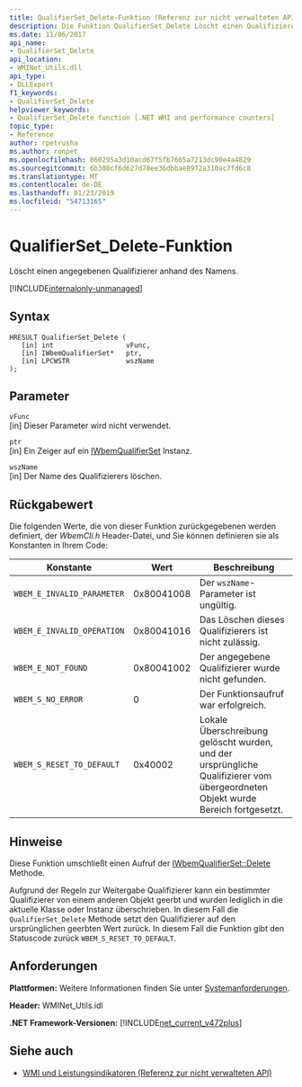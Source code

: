 ```yaml
---
title: QualifierSet_Delete-Funktion (Referenz zur nicht verwalteten API)
description: Die Funktion QualifierSet_Delete Löscht einen Qualifizierer anhand des Namens.
ms.date: 11/06/2017
api_name:
- QualifierSet_Delete
api_location:
- WMINet_Utils.dll
api_type:
- DLLExport
f1_keywords:
- QualifierSet_Delete
helpviewer_keywords:
- QualifierSet_Delete function [.NET WMI and performance counters]
topic_type:
- Reference
author: rpetrusha
ms.author: ronpet
ms.openlocfilehash: 860295a3d10acd67f5fb7665a7213dc90e4a4829
ms.sourcegitcommit: 6b308cf6d627d78ee36dbbae8972a310ac7fd6c8
ms.translationtype: MT
ms.contentlocale: de-DE
ms.lasthandoff: 01/23/2019
ms.locfileid: "54713165"
---
```

# <a name="qualifiersetdelete-function"></a>QualifierSet_Delete-Funktion
Löscht einen angegebenen Qualifizierer anhand des Namens.  

[!INCLUDE[internalonly-unmanaged](../../../../includes/internalonly-unmanaged.md)]
  
## <a name="syntax"></a>Syntax  
  
```  
HRESULT QualifierSet_Delete (
   [in] int                  vFunc, 
   [in] IWbemQualifierSet*   ptr, 
   [in] LPCWSTR              wszName
); 
```  

## <a name="parameters"></a>Parameter

`vFunc`  
[in] Dieser Parameter wird nicht verwendet.

`ptr`   
[in] Ein Zeiger auf ein [IWbemQualifierSet](/windows/desktop/api/wbemcli/nn-wbemcli-iwbemqualifierset) Instanz.

`wszName`   
[in] Der Name des Qualifizierers löschen.

## <a name="return-value"></a>Rückgabewert

Die folgenden Werte, die von dieser Funktion zurückgegebenen werden definiert, der *WbemCli.h* Header-Datei, und Sie können definieren sie als Konstanten in Ihrem Code:

|Konstante  |Wert  |Beschreibung  |
|---------|---------|---------|
|`WBEM_E_INVALID_PARAMETER` | 0x80041008 | Der `wszName`-Parameter ist ungültig. |
|`WBEM_E_INVALID_OPERATION` | 0x80041016 | Das Löschen dieses Qualifizierers ist nicht zulässig. |
|`WBEM_E_NOT_FOUND` | 0x80041002 | Der angegebene Qualifizierer wurde nicht gefunden. |
|`WBEM_S_NO_ERROR` | 0 | Der Funktionsaufruf war erfolgreich.  |
| `WBEM_S_RESET_TO_DEFAULT` | 0x40002 | Lokale Überschreibung gelöscht wurden, und der ursprüngliche Qualifizierer vom übergeordneten Objekt wurde Bereich fortgesetzt. |

## <a name="remarks"></a>Hinweise

Diese Funktion umschließt einen Aufruf der [IWbemQualifierSet::Delete](/windows/desktop/api/wbemcli/nf-wbemcli-iwbemqualifierset-delete) Methode.

Aufgrund der Regeln zur Weitergabe Qualifizierer kann ein bestimmter Qualifizierer von einem anderen Objekt geerbt und wurden lediglich in die aktuelle Klasse oder Instanz überschrieben. In diesem Fall die `QualifierSet_Delete` Methode setzt den Qualifizierer auf den ursprünglichen geerbten Wert zurück. In diesem Fall die Funktion gibt den Statuscode zurück `WBEM_S_RESET_TO_DEFAULT`.

## <a name="requirements"></a>Anforderungen  
 **Plattformen:** Weitere Informationen finden Sie unter [Systemanforderungen](../../../../docs/framework/get-started/system-requirements.md).  
  
 **Header:** WMINet_Utils.idl  
  
 **.NET Framework-Versionen:** [!INCLUDE[net_current_v472plus](../../../../includes/net-current-v472plus.md)]  
  
## <a name="see-also"></a>Siehe auch
- [WMI und Leistungsindikatoren (Referenz zur nicht verwalteten API)](index.md)
